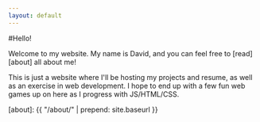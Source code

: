 ```yaml
---
layout: default
---
```


#Hello!

Welcome to my website. My name is David, and you can feel free to [read][about] all about me!

This is just a website where I'll be hosting my projects and resume, as well as an exercise 
in web development. I hope to end up with a few fun web games up on here as I progress with
JS/HTML/CSS.

[about]: {{ "/about/" | prepend: site.baseurl }}
